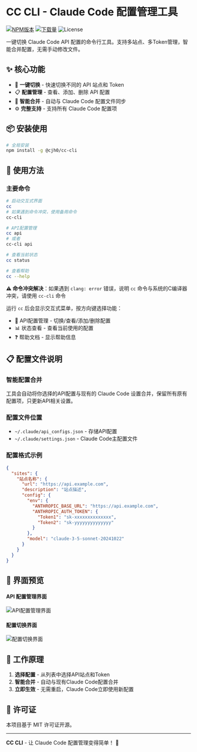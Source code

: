 # CC CLI - Claude Code 配置管理工具

[![NPM版本](https://img.shields.io/npm/v/@cjh0/cc-cli.svg)](https://www.npmjs.com/package/@cjh0/cc-cli)
[![下载量](https://img.shields.io/npm/dm/@cjh0/cc-cli.svg)](https://www.npmjs.com/package/@cjh0/cc-cli)
![License](https://img.shields.io/badge/license-MIT-green.svg)

一键切换 Claude Code API 配置的命令行工具。支持多站点、多Token管理，智能合并配置，无需手动修改文件。

## ✨ 核心功能

- 🔄 **一键切换** - 快速切换不同的 API 站点和 Token
- 📋 **配置管理** - 查看、添加、删除 API 配置
- 🔗 **智能合并** - 自动与 Claude Code 配置文件同步
- ⚙️ **完整支持** - 支持所有 Claude Code 配置项

## 📦 安装使用

```bash
# 全局安装
npm install -g @cjh0/cc-cli
```



## 🚀 使用方法

### 主要命令

```bash
# 启动交互式界面
cc
# 如果遇到命令冲突，使用备用命令
cc-cli

# API配置管理
cc api
# 或者
cc-cli api

# 查看当前状态
cc status

# 查看帮助
cc --help
```

**⚠️ 命令冲突解决**：如果遇到 `clang: error` 错误，说明 `cc` 命令与系统的C编译器冲突，请使用 `cc-cli` 命令

运行 `cc` 后会显示交互式菜单，按方向键选择功能：
- 📡 API配置管理 - 切换/查看/添加/删除配置
- 📊 状态查看 - 查看当前使用的配置
- ❓ 帮助文档 - 显示帮助信息

## 📋 配置文件说明

### 智能配置合并

工具会自动将你选择的API配置与现有的 Claude Code 设置合并，保留所有原有配置项，只更新API相关设置。

### 配置文件位置

- `~/.claude/api_configs.json` - 存储API配置
- `~/.claude/settings.json` - Claude Code主配置文件

### 配置格式示例

```json
{
  "sites": {
    "站点名称": {
      "url": "https://api.example.com",
      "description": "站点描述",
      "config": {
        "env": {
          "ANTHROPIC_BASE_URL": "https://api.example.com",
          "ANTHROPIC_AUTH_TOKEN": {
            "Token1": "sk-xxxxxxxxxxxxxx",
            "Token2": "sk-yyyyyyyyyyyyyy"
          }
        },
        "model": "claude-3-5-sonnet-20241022"
      }
    }
  }
}
```

## 📸 界面预览

#### API 配置管理界面
![API配置管理界面](https://qm-cloud.oss-cn-chengdu.aliyuncs.com/test/otherType/api-menu.png)

#### 配置切换界面
![配置切换界面](https://qm-cloud.oss-cn-chengdu.aliyuncs.com/test/otherType/switch-config.png)

## 🔄 工作原理

1. **选择配置** - 从列表中选择API站点和Token
2. **智能合并** - 自动与现有Claude Code配置合并
3. **立即生效** - 无需重启，Claude Code立即使用新配置

## 📄 许可证

本项目基于 MIT 许可证开源。

---

**CC CLI** - 让 Claude Code 配置管理变得简单！ 🚀
